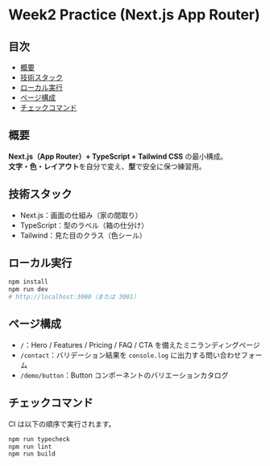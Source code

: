 # Week2 Practice (Next.js App Router)

## 目次
- [概要](#概要)
- [技術スタック](#技術スタック)
- [ローカル実行](#ローカル実行)
- [ページ構成](#ページ構成)
- [チェックコマンド](#チェックコマンド)

## 概要
**Next.js（App Router）+ TypeScript + Tailwind CSS** の最小構成。  
**文字・色・レイアウト**を自分で変え、**型**で安全に保つ練習用。

## 技術スタック
- Next.js：画面の仕組み（家の間取り）
- TypeScript：型のラベル（箱の仕分け）
- Tailwind：見た目のクラス（色シール）

## ローカル実行
```bash
npm install
npm run dev
# http://localhost:3000（または 3001）
```

## ページ構成
- `/`：Hero / Features / Pricing / FAQ / CTA を備えたミニランディングページ
- `/contact`：バリデーション結果を `console.log` に出力する問い合わせフォーム
- `/demo/button`：Button コンポーネントのバリエーションカタログ

## チェックコマンド
CI は以下の順序で実行されます。

```bash
npm run typecheck
npm run lint
npm run build
```
